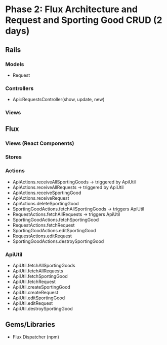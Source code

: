 # Phase 2: Flux Architecture and Request and Sporting Good CRUD (2 days)

## Rails
### Models

* Request

### Controllers

 * Api::RequestsController(show, update, new)

### Views

## Flux
### Views (React Components)


### Stores


### Actions
* ApiActions.receiveAllSportingGoods -> triggered by ApiUtil
* ApiActions.receiveAllRequests -> triggered by ApiUtil
* ApiActions.receiveSportingGood
* ApiActions.receiveRequest
* ApiActions.deleteSportingGood
* SportingGoodActions.fetchAllSportingGoods -> triggers ApiUtil
* RequestActions.fetchAllRequests -> triggers ApiUtil
* SportingGoodActions.fetchSportingGood
* RequestActions.fetchRequest
* SportingGoodActions.editSportingGood
* RequestActions.editRequest
* SportingGoodActions.destroySportingGood

### ApiUtil
* ApiUtil.fetchAllSportingGoods
* ApiUtil.fetchAllRequests
* ApiUtil.fetchSportingGood
* ApiUtil.fetchRequest
* ApiUtil.createSportingGood
* ApiUtil.createRequest
* ApiUtil.editSportingGood
* ApiUtil.editRequest
* ApiUtil.destroySportingGood

## Gems/Libraries
* Flux Dispatcher (npm)
